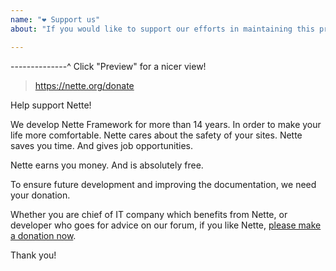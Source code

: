 ```yaml
---
name: "❤️ Support us"
about: "If you would like to support our efforts in maintaining this project 🙌"

---
```


--------------^ Click "Preview" for a nicer view!

> https://nette.org/donate

Help support Nette!

We develop Nette Framework for more than 14 years. In order to make your life more comfortable. Nette cares about the safety of your sites. Nette saves you time. And gives job opportunities.

Nette earns you money. And is absolutely free.

To ensure future development and improving the documentation, we need your donation.

Whether you are chief of IT company which benefits from Nette, or developer who goes for advice on our forum, if you like Nette, [please make a donation now](https://nette.org/donate).

Thank you!
